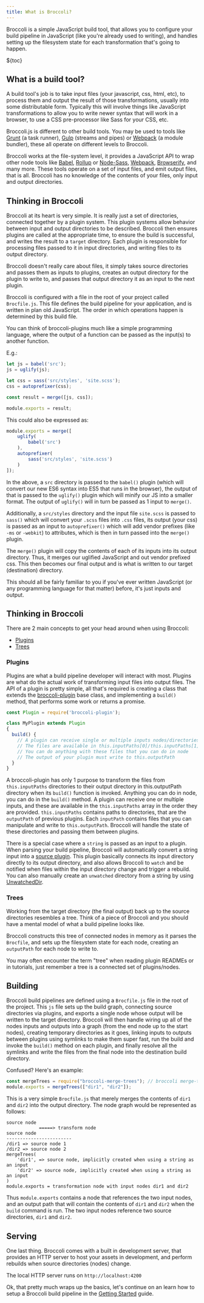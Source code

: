```yaml
---
title: What is Broccoli?
---
```


Broccoli is a simple JavaScript build tool, that allows you to configure your build pipeline in JavaScript (like
you're already used to writing), and handles setting up the filesystem state for each transformation that's 
going to happen.

${toc}

## What is a build tool?

A build tool's job is to take input files (your javascript, css, html, etc), to process them and output the result
of those transformations, usually into some distributable form. Typically this will involve things like JavaScript 
transformations to allow you to write newer syntax that will work in a browser, to use a CSS pre-processor like 
Sass for your CSS, etc.

Broccoli.js is different to other build tools. You may be used to tools like [Grunt](https://gruntjs.com/) (a task
runner), [Gulp](https://gulpjs.com/) (streams and pipes) or [Webpack](https://webpack.js.org/) (a module bundler),
these all operate on different levels to Broccoli.

Broccoli works at the file-system level, it provides a JavaScript API to wrap other node tools like
[Babel](https://babeljs.io/), [Rollup](https://rollupjs.org/) or [Node-Sass](https://github.com/sass/node-sass), 
[Webpack](https://webpack.js.org/), [Browserify](http://browserify.org/), and many more. These tools operate on a
set of input files, and emit output files, that is all. Broccoli has no knowledge of the contents of your 
files, only input and output directories.

## Thinking in Broccoli

Broccoli at its heart is very simple. It is really just a set of directories, connected together by a plugin
system. This plugin systems allow behavior between input and output directories to be described. Broccoli then
ensures plugins are called at the appropriate time, to ensure the build is successful, and writes the result to
a `target` directory. Each plugin is responsible for processing files passed to it in input directories, and 
writing files to its output directory.

Broccoli doesn't really care about files, it simply takes source directories and passes them as inputs to 
plugins, creates an output directory for the plugin to write to, and passes that output directory it as an input
to the next plugin.

Broccoli is configured with a file in the root of your project called `Brocfile.js`. This file defines the build
pipeline for your application, and is written in plan old JavaScript. The order in which operations happen is
determined by this build file.

You can think of broccoli-plugins much like a simple programming language, where the output of a function can be 
passed as the input(s) to another function.

E.g.:

```js
let js = babel('src');
js = uglify(js);

let css = sass('src/styles', 'site.scss');
css = autoprefixer(css);

const result = merge([js, css]);

module.exports = result;
```
This could also be expressed as:
```js
module.exports = merge([
    uglify(
        babel('src')
    ),
    autoprefixer(
        sass('src/styles', 'site.scss')
    )
]);
```

In the above, a `src` directory is passed to the `babel()` plugin (which will convert our new ES6 syntax into 
ES5 that runs in the browser), the output of that is passed to the `uglify()` plugin which will minify our JS 
into a smaller format. The output of `uglify()` will in turn be passed as 1 input to `merge()`.

Additionally, a `src/styles` directory and the input file `site.scss` is passed to `sass()` which will convert your
`.scss` files into `.css` files, its output (your css) is passed as an input to `autoprefixer()` which will add
vendor  prefixes (like `-ms` or `-webkit`) to attributes, which is then in turn passed into the `merge()` plugin.

The `merge()` plugin will copy the contents of each of its inputs into its output directory. Thus, it merges our 
uglified JavaScript and out vendor prefixed css. This then becomes our final output and is what is written to 
our target (destination) directory.

This should all be fairly familiar to you if you've ever written JavaScript (or any programming language for that
matter) before, it's just inputs and output.

## Thinking in Broccoli

There are 2 main concepts to get your head around when using Broccoli:

* [Plugins](#plugins)
* [Trees](#trees)

### Plugins

Plugins are what a build pipeline developer will interact with most. Plugins are what do the actual work of
transforming input files into output files. The API of a plugin is pretty simple, all that's required is creating
a class that extends the [broccoli-plugin](https://github.com/broccolijs/broccoli-plugin) base class, and
implementing a `build()` method, that performs some work or returns a promise.

```js
const Plugin = require('broccoli-plugin');

class MyPlugin extends Plugin
{
  build() {
    // A plugin can receive single or multiple inputs nodes/directories
    // The files are available in this.inputPaths[0]/this.inputPaths[1]...
    // You can do anything with these files that you can do in node
    // The output of your plugin must write to this.outputPath
  }
}
```

A broccoli-plugin has only 1 purpose to transform the files from `this.inputPaths` directories to their output
directory in this.outputPath directory when its `build()` function is invoked. Anything you can do in node, 
you can do in the `build()` method. A plugin can receive one or multiple inputs, and these are available in the 
`this.inputPaths` array in the order they are provided. `this.inputPaths` contains paths to directories, that are
the `outputPath` of previous plugins. Each `inputPath` contains files that you can manipulate and write to
`this.outputPath`. Broccoli will handle the state of these directories and passing them between plugins.

There is a special case where a `string` is passed as an input to a plugin. When parsing your build pipeline, 
Broccoli will automatically convert a string input into a
[source plugin](https://github.com/broccolijs/broccoli-source). This plugin basically connects its input directory
directly to its output directory, and also allows Broccoli to `watch` and be notified when files within the input
directory change and trigger a rebuild. You can also manually create an `unwatched` directory from a string by
using [UnwatchedDir](https://github.com/broccolijs/broccoli-source#new-unwatcheddirdirectorypath-options).

### Trees

Working from the target directory (the final output) back up to the source directories resembles a tree. Think 
of a piece of Broccoli and you should have a mental model of what a build pipeline looks like.

Broccoli constructs this tree of connected nodes in memory as it parses the `Brocfile`, and sets up the filesystem 
state for each node, creating an `outputPath` for each node to write to.

You may often encounter the term "tree" when reading plugin READMEs or in tutorials, just remember a tree is a
connected set of plugins/nodes.

## Building

Broccoli build pipelines are defined using a `Brocfile.js` file in the root of the project. This `js` file sets up
the build graph, connecting source directories via plugins, and exports a single node whose output will be written
to the target directory. Broccoli will then handle wiring up all of the nodes inputs and outputs into a graph 
(from the end node up to the start nodes), creating temporary directories as it goes, linking inputs to outputs 
between plugins using symlinks to make them super fast, run the build and invoke the `build()` method on each 
plugin, and finally resolve all the symlinks and write the files from the final node into the destination build 
directory.

Confused? Here's an example:

```js
const mergeTrees = require("broccoli-merge-trees"); // broccoli merge-trees plugin
module.exports = mergeTrees(["dir1", "dir2"]);
```

This is a very simple `Brocfile.js` that merely merges the contents of `dir1` and `dir2` into the output
directory. The node graph would be represented as follows:

```
source node
            =====> transform node
source node
------------------------
/dir1 => source node 1
/dir2 => source node 2
mergeTrees(
    'dir1', => source node, implicitly created when using a string as an input
    'dir2' => source node, implicitly created when using a string as an input
)
module.exports = transformation node with input nodes dir1 and dir2
```

Thus `module.exports` contains a node that references the two input nodes, and an output path that will contain the
contents of `dir1` and `dir2` when the `build` command is run. The two input nodes reference two source
directories, `dir1` and `dir2`.

## Serving

One last thing. Broccoli comes with a built in development server, that provides an HTTP server to host your assets
in development, and perform rebuilds when source directories (nodes) change.

The local HTTP server runs on `http://localhost:4200`

Ok, that pretty much wraps up the basics, let's continue on an learn how to setup a Broccoli build pipeline in the
[Getting Started](/getting-started.html) guide.
